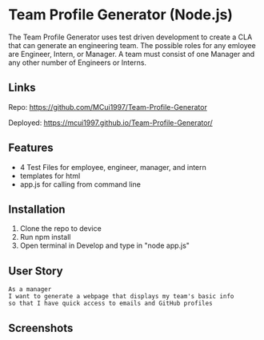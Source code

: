 # Team Profile Generator (Node.js)

The Team Profile Generator uses test driven development to create a CLA that can generate an engineering team. The possible roles for any emloyee are Engineer, Intern, or Manager. A team must consist of one Manager and any other number of Engineers or Interns. 

## Links

Repo: https://github.com/MCui1997/Team-Profile-Generator

Deployed: https://mcui1997.github.io/Team-Profile-Generator/

## Features

* 4 Test Files for employee, engineer, manager, and intern
* templates for html
* app.js for calling from command line

## Installation

1. Clone the repo to device
2. Run npm install
3. Open terminal in Develop and type in "node app.js"

## User Story
```
As a manager
I want to generate a webpage that displays my team's basic info
so that I have quick access to emails and GitHub profiles
```
## Screenshots

